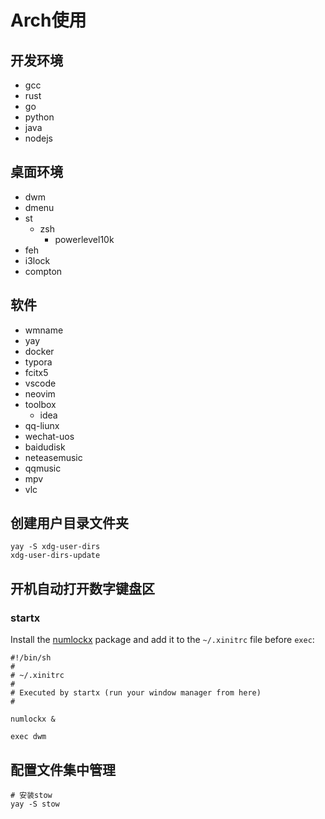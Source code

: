 # Arch使用

## 开发环境
- gcc
- rust
- go
- python
- java
- nodejs

## 桌面环境
- dwm
- dmenu
- st
  - zsh
    - powerlevel10k
- feh
- i3lock
- compton

## 软件
- wmname
- yay
- docker
- typora
- fcitx5
- vscode
- neovim
- toolbox
  - idea
- qq-liunx
- wechat-uos
- baidudisk
- neteasemusic
- qqmusic
- mpv
- vlc


##  创建用户目录文件夹 

```shell
yay -S xdg-user-dirs
xdg-user-dirs-update
```

## 开机自动打开数字键盘区

### startx

Install the [numlockx](https://archlinux.org/packages/?name=numlockx) package and add it to the `~/.xinitrc` file before `exec`:

```shell
#!/bin/sh
#
# ~/.xinitrc
#
# Executed by startx (run your window manager from here)
#

numlockx &

exec dwm
```

## 配置文件集中管理

```shell
# 安装stow
yay -S stow
```



